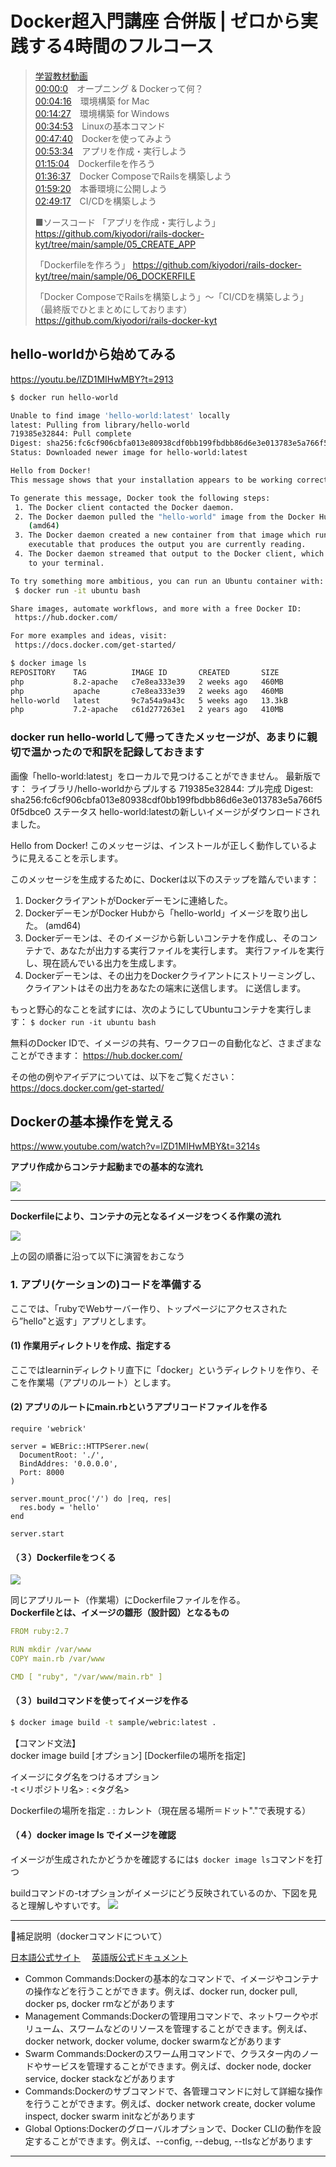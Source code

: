 # Docker超入門講座 合併版 | ゼロから実践する4時間のフルコース

> [学習教材動画](https://youtu.be/lZD1MIHwMBY)  
> [00:00:0](https://www.youtube.com/watch?v=lZD1MIHwMBY&t=0s)　オープニング & Dockerって何？  
> [00:04:16](https://www.youtube.com/watch?v=lZD1MIHwMBY&t=256s)　環境構築 for Mac  
> [00:14:27](https://www.youtube.com/watch?v=lZD1MIHwMBY&t=867s)　環境構築 for Windows  
> [00:34:53](https://www.youtube.com/watch?v=lZD1MIHwMBY&t=2093s)　Linuxの基本コマンド  
> [00:47:40](https://www.youtube.com/watch?v=lZD1MIHwMBY&t=2860s)　Dockerを使ってみよう  
> [00:53:34](https://www.youtube.com/watch?v=lZD1MIHwMBY&t=3214s)　アプリを作成・実行しよう   
> [01:15:04](https://www.youtube.com/watch?v=lZD1MIHwMBY&t=4504s)　Dockerfileを作ろう   
> [01:36:37](https://www.youtube.com/watch?v=lZD1MIHwMBY&t=5797s)　Docker ComposeでRailsを構築しよう  
> [01:59:20](https://www.youtube.com/watch?v=lZD1MIHwMBY&t=7160s)　本番環境に公開しよう  
> [02:49:17](https://www.youtube.com/watch?v=lZD1MIHwMBY&t=10157s)　CI/CDを構築しよう   
>
> ■ソースコード
「アプリを作成・実行しよう」
https://github.com/kiyodori/rails-docker-kyt/tree/main/sample/05_CREATE_APP
> 
> 「Dockerfileを作ろう」
> https://github.com/kiyodori/rails-docker-kyt/tree/main/sample/06_DOCKERFILE
>
> 「Docker ComposeでRailsを構築しよう」〜「CI/CDを構築しよう」
> （最終版でひとまとめにしております）
> https://github.com/kiyodori/rails-docker-kyt

## hello-worldから始めてみる
https://youtu.be/lZD1MIHwMBY?t=2913

```bash
$ docker run hello-world

Unable to find image 'hello-world:latest' locally
latest: Pulling from library/hello-world
719385e32844: Pull complete 
Digest: sha256:fc6cf906cbfa013e80938cdf0bb199fbdbb86d6e3e013783e5a766f50f5dbce0
Status: Downloaded newer image for hello-world:latest

Hello from Docker!
This message shows that your installation appears to be working correctly.

To generate this message, Docker took the following steps:
 1. The Docker client contacted the Docker daemon.
 2. The Docker daemon pulled the "hello-world" image from the Docker Hub.
    (amd64)
 3. The Docker daemon created a new container from that image which runs the
    executable that produces the output you are currently reading.
 4. The Docker daemon streamed that output to the Docker client, which sent it
    to your terminal.

To try something more ambitious, you can run an Ubuntu container with:
 $ docker run -it ubuntu bash

Share images, automate workflows, and more with a free Docker ID:
 https://hub.docker.com/

For more examples and ideas, visit:
 https://docs.docker.com/get-started/

$ docker image ls
REPOSITORY    TAG          IMAGE ID       CREATED       SIZE
php           8.2-apache   c7e8ea333e39   2 weeks ago   460MB
php           apache       c7e8ea333e39   2 weeks ago   460MB
hello-world   latest       9c7a54a9a43c   5 weeks ago   13.3kB
php           7.2-apache   c61d277263e1   2 years ago   410MB

```

### docker run hello-worldして帰ってきたメッセージが、あまりに親切で温かったので和訳を記録しておきます

画像「hello-world:latest」をローカルで見つけることができません。
最新版です： ライブラリ/hello-worldからプルする
719385e32844: プル完成 
Digest: sha256:fc6cf906cbfa013e80938cdf0bb199fbdbb86d6e3e013783e5a766f50f5dbce0
ステータス hello-world:latestの新しいイメージがダウンロードされました。

Hello from Docker!
このメッセージは、インストールが正しく動作しているように見えることを示します。

このメッセージを生成するために、Dockerは以下のステップを踏んでいます：
 1. DockerクライアントがDockerデーモンに連絡した。
 2. DockerデーモンがDocker Hubから「hello-world」イメージを取り出した。
    (amd64)
 3. Dockerデーモンは、そのイメージから新しいコンテナを作成し、そのコンテナで、あなたが出力する実行ファイルを実行します。
    実行ファイルを実行し、現在読んでいる出力を生成します。
 4. Dockerデーモンは、その出力をDockerクライアントにストリーミングし、クライアントはその出力をあなたの端末に送信します。
    に送信します。

もっと野心的なことを試すには、次のようにしてUbuntuコンテナを実行します：
  ```$ docker run -it ubuntu bash```

無料のDocker IDで、イメージの共有、ワークフローの自動化など、さまざまなことができます：
 https://hub.docker.com/

その他の例やアイデアについては、以下をご覧ください：
 https://docs.docker.com/get-started/

## Dockerの基本操作を覚える

https://www.youtube.com/watch?v=lZD1MIHwMBY&t=3214s

<b>アプリ作成からコンテナ起動までの基本的な流れ</b>

![](../../images/アプリ作成コンテナ起動の流れ.png)

---

<b>Dockerfileにより、コンテナの元となるイメージをつくる作業の流れ</b>


![](../../images/イメージを作る下準備の流れ.png)










上の図の順番に沿って以下に演習をおこなう

### 1. アプリ(ケーションの)コードを準備する

ここでは、「rubyでWebサーバー作り、トップページにアクセスされたら”hello"と返す」アプリとします。

#### (1) 作業用ディレクトリを作成、指定する

ここではlearninディレクトリ直下に「docker」というディレクトリを作り、そこを作業場（アプリのルート）とします。

#### (2) アプリのルートにmain.rbというアプリコードファイルを作る

```ruby=
require 'webrick'

server = WEBric::HTTPSerer.new(
  DocumentRoot: './',
  BindAddres: '0.0.0.0',
  Port: 8000
)

server.mount_proc('/') do |req, res|
  res.body = 'hello'
end

server.start
```

#### （３）Dockerfileをつくる

![](../../images/Dockerfile.png)

同じアプリルート（作業場）にDockerfileファイルを作る。  
<b>Dockerfileとは、イメージの雛形（設計図）となるもの</b>

```yml
FROM ruby:2.7

RUN mkdir /var/www
COPY main.rb /var/www

CMD [ "ruby", "/var/www/main.rb" ]
```
#### （３）buildコマンドを使ってイメージを作る

```bash
$ docker image build -t sample/webric:latest .
```

【コマンド文法】  
docker image build [オプション] [Dockerfileの場所を指定]

イメージにタグ名をつけるオプション  
-t <リポジトリ名> : <タグ名>

Dockerfileの場所を指定
. : カレント（現在居る場所＝ドット"."で表現する）

#### （４）docker image ls でイメージを確認

イメージが生成されたかどうかを確認するには```$ docker image ls```コマンドを打つ  

buildコマンドの-tオプションがイメージにどう反映されているのか、下図を見ると理解しやすいです。
![](../../images/イメージの作成と確認.png)

---

💓補足説明（dockerコマンドについて）

[日本語公式サイト](https://docs.docker.jp/engine/reference/commandline/index.html) &emsp;[英語版公式ドキュメント](https://docs.docker.com/engine/reference/commandline/cli/)

- Common Commands:Dockerの基本的なコマンドで、イメージやコンテナの操作などを行うことができます。例えば、docker run, docker pull, docker ps, docker rmなどがあります
- Management Commands:Dockerの管理用コマンドで、ネットワークやボリューム、スワームなどのリソースを管理することができます。例えば、docker network, docker volume, docker swarmなどがあります
- Swarm Commands:Dockerのスワーム用コマンドで、クラスター内のノードやサービスを管理することができます。例えば、docker node, docker service, docker stackなどがあります
- Commands:Dockerのサブコマンドで、各管理コマンドに対して詳細な操作を行うことができます。例えば、docker network create, docker volume inspect, docker swarm initなどがあります
- Global Options:Dockerのグローバルオプションで、Docker CLIの動作を設定することができます。例えば、--config, --debug, --tlsなどがあります
  
---

